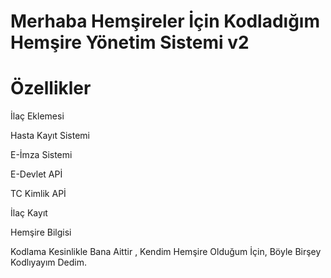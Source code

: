 # Merhaba Hemşireler İçin Kodladığım Hemşire Yönetim Sistemi v2
# Özellikler

<span>İlaç Eklemesi
  
<span>Hasta Kayıt Sistemi
  
<span>E-İmza Sistemi 
  
<span>E-Devlet APİ
  
<span>TC Kimlik APİ
  
<span>İlaç Kayıt
  
<span>Hemşire Bilgisi

<span>Kodlama Kesinlikle Bana Aittir , Kendim Hemşire Olduğum İçin, Böyle Birşey Kodlıyayım Dedim.
